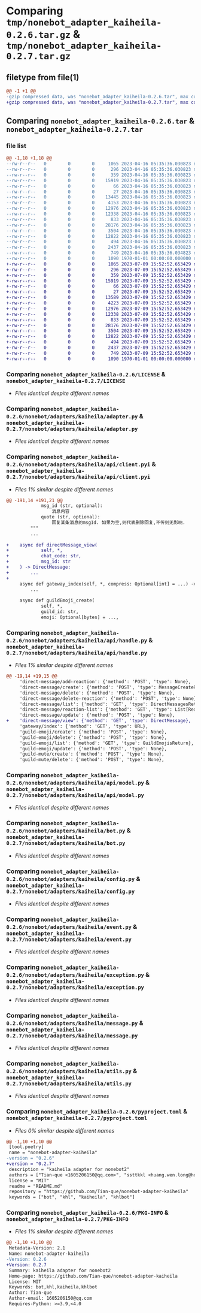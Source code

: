 # Comparing `tmp/nonebot_adapter_kaiheila-0.2.6.tar.gz` & `tmp/nonebot_adapter_kaiheila-0.2.7.tar.gz`

## filetype from file(1)

```diff
@@ -1 +1 @@
-gzip compressed data, was "nonebot_adapter_kaiheila-0.2.6.tar", max compression
+gzip compressed data, was "nonebot_adapter_kaiheila-0.2.7.tar", max compression
```

## Comparing `nonebot_adapter_kaiheila-0.2.6.tar` & `nonebot_adapter_kaiheila-0.2.7.tar`

### file list

```diff
@@ -1,18 +1,18 @@
--rw-r--r--   0        0        0     1065 2023-04-16 05:35:36.030823 nonebot_adapter_kaiheila-0.2.6/LICENSE
--rw-r--r--   0        0        0      296 2023-04-16 05:35:36.030823 nonebot_adapter_kaiheila-0.2.6/README.md
--rw-r--r--   0        0        0      359 2023-04-16 05:35:36.030823 nonebot_adapter_kaiheila-0.2.6/nonebot/adapters/kaiheila/__init__.py
--rw-r--r--   0        0        0    15919 2023-04-16 05:35:36.030823 nonebot_adapter_kaiheila-0.2.6/nonebot/adapters/kaiheila/adapter.py
--rw-r--r--   0        0        0       66 2023-04-16 05:35:36.030823 nonebot_adapter_kaiheila-0.2.6/nonebot/adapters/kaiheila/api/__init__.py
--rw-r--r--   0        0        0       27 2023-04-16 05:35:36.030823 nonebot_adapter_kaiheila-0.2.6/nonebot/adapters/kaiheila/api/client.py
--rw-r--r--   0        0        0    13445 2023-04-16 05:35:36.030823 nonebot_adapter_kaiheila-0.2.6/nonebot/adapters/kaiheila/api/client.pyi
--rw-r--r--   0        0        0     4153 2023-04-16 05:35:36.030823 nonebot_adapter_kaiheila-0.2.6/nonebot/adapters/kaiheila/api/handle.py
--rw-r--r--   0        0        0    12976 2023-04-16 05:35:36.030823 nonebot_adapter_kaiheila-0.2.6/nonebot/adapters/kaiheila/api/model.py
--rw-r--r--   0        0        0    12338 2023-04-16 05:35:36.030823 nonebot_adapter_kaiheila-0.2.6/nonebot/adapters/kaiheila/bot.py
--rw-r--r--   0        0        0      833 2023-04-16 05:35:36.030823 nonebot_adapter_kaiheila-0.2.6/nonebot/adapters/kaiheila/config.py
--rw-r--r--   0        0        0    28176 2023-04-16 05:35:36.030823 nonebot_adapter_kaiheila-0.2.6/nonebot/adapters/kaiheila/event.py
--rw-r--r--   0        0        0     3504 2023-04-16 05:35:36.030823 nonebot_adapter_kaiheila-0.2.6/nonebot/adapters/kaiheila/exception.py
--rw-r--r--   0        0        0    12822 2023-04-16 05:35:36.030823 nonebot_adapter_kaiheila-0.2.6/nonebot/adapters/kaiheila/message.py
--rw-r--r--   0        0        0      494 2023-04-16 05:35:36.030823 nonebot_adapter_kaiheila-0.2.6/nonebot/adapters/kaiheila/permission.py
--rw-r--r--   0        0        0     2437 2023-04-16 05:35:36.030823 nonebot_adapter_kaiheila-0.2.6/nonebot/adapters/kaiheila/utils.py
--rw-r--r--   0        0        0      749 2023-04-16 05:35:36.034823 nonebot_adapter_kaiheila-0.2.6/pyproject.toml
--rw-r--r--   0        0        0     1090 1970-01-01 00:00:00.000000 nonebot_adapter_kaiheila-0.2.6/PKG-INFO
+-rw-r--r--   0        0        0     1065 2023-07-09 15:52:52.653429 nonebot_adapter_kaiheila-0.2.7/LICENSE
+-rw-r--r--   0        0        0      296 2023-07-09 15:52:52.653429 nonebot_adapter_kaiheila-0.2.7/README.md
+-rw-r--r--   0        0        0      359 2023-07-09 15:52:52.653429 nonebot_adapter_kaiheila-0.2.7/nonebot/adapters/kaiheila/__init__.py
+-rw-r--r--   0        0        0    15919 2023-07-09 15:52:52.653429 nonebot_adapter_kaiheila-0.2.7/nonebot/adapters/kaiheila/adapter.py
+-rw-r--r--   0        0        0       66 2023-07-09 15:52:52.653429 nonebot_adapter_kaiheila-0.2.7/nonebot/adapters/kaiheila/api/__init__.py
+-rw-r--r--   0        0        0       27 2023-07-09 15:52:52.653429 nonebot_adapter_kaiheila-0.2.7/nonebot/adapters/kaiheila/api/client.py
+-rw-r--r--   0        0        0    13589 2023-07-09 15:52:52.653429 nonebot_adapter_kaiheila-0.2.7/nonebot/adapters/kaiheila/api/client.pyi
+-rw-r--r--   0        0        0     4223 2023-07-09 15:52:52.653429 nonebot_adapter_kaiheila-0.2.7/nonebot/adapters/kaiheila/api/handle.py
+-rw-r--r--   0        0        0    12976 2023-07-09 15:52:52.653429 nonebot_adapter_kaiheila-0.2.7/nonebot/adapters/kaiheila/api/model.py
+-rw-r--r--   0        0        0    12338 2023-07-09 15:52:52.653429 nonebot_adapter_kaiheila-0.2.7/nonebot/adapters/kaiheila/bot.py
+-rw-r--r--   0        0        0      833 2023-07-09 15:52:52.653429 nonebot_adapter_kaiheila-0.2.7/nonebot/adapters/kaiheila/config.py
+-rw-r--r--   0        0        0    28176 2023-07-09 15:52:52.653429 nonebot_adapter_kaiheila-0.2.7/nonebot/adapters/kaiheila/event.py
+-rw-r--r--   0        0        0     3504 2023-07-09 15:52:52.653429 nonebot_adapter_kaiheila-0.2.7/nonebot/adapters/kaiheila/exception.py
+-rw-r--r--   0        0        0    12822 2023-07-09 15:52:52.653429 nonebot_adapter_kaiheila-0.2.7/nonebot/adapters/kaiheila/message.py
+-rw-r--r--   0        0        0      494 2023-07-09 15:52:52.653429 nonebot_adapter_kaiheila-0.2.7/nonebot/adapters/kaiheila/permission.py
+-rw-r--r--   0        0        0     2437 2023-07-09 15:52:52.653429 nonebot_adapter_kaiheila-0.2.7/nonebot/adapters/kaiheila/utils.py
+-rw-r--r--   0        0        0      749 2023-07-09 15:52:52.653429 nonebot_adapter_kaiheila-0.2.7/pyproject.toml
+-rw-r--r--   0        0        0     1090 1970-01-01 00:00:00.000000 nonebot_adapter_kaiheila-0.2.7/PKG-INFO
```

### Comparing `nonebot_adapter_kaiheila-0.2.6/LICENSE` & `nonebot_adapter_kaiheila-0.2.7/LICENSE`

 * *Files identical despite different names*

### Comparing `nonebot_adapter_kaiheila-0.2.6/nonebot/adapters/kaiheila/adapter.py` & `nonebot_adapter_kaiheila-0.2.7/nonebot/adapters/kaiheila/adapter.py`

 * *Files identical despite different names*

### Comparing `nonebot_adapter_kaiheila-0.2.6/nonebot/adapters/kaiheila/api/client.pyi` & `nonebot_adapter_kaiheila-0.2.7/nonebot/adapters/kaiheila/api/client.pyi`

 * *Files 1% similar despite different names*

```diff
@@ -191,14 +191,21 @@
             msg_id (str, optional):
                 消息内容
             quote (str, optional):
                 回复某条消息的msgId. 如果为空,则代表删除回复,不传则无影响.
         """
         ...
 
+    async def directMessage_view(
+            self, *,
+            chat_code: str,
+            msg_id: str
+    ) -> DirectMessage:
+        ...
+
     async def gateway_index(self, *, compress: Optional[int] = ...) -> URL:
         ...
 
     async def guildEmoji_create(
             self, *,
             guild_id: str,
             emoji: Optional[bytes] = ...,
```

### Comparing `nonebot_adapter_kaiheila-0.2.6/nonebot/adapters/kaiheila/api/handle.py` & `nonebot_adapter_kaiheila-0.2.7/nonebot/adapters/kaiheila/api/handle.py`

 * *Files 1% similar despite different names*

```diff
@@ -19,14 +19,15 @@
     'direct-message/add-reaction': {'method': 'POST', 'type': None},
     'direct-message/create': {'method': 'POST', 'type': MessageCreateReturn},
     'direct-message/delete': {'method': 'POST', 'type': None},
     'direct-message/delete-reaction': {'method': 'POST', 'type': None},
     'direct-message/list': {'method': 'GET', 'type': DirectMessagesReturn},
     'direct-message/reaction-list': {'method': 'GET', 'type': List[ReactionUser]},
     'direct-message/update': {'method': 'POST', 'type': None},
+    'direct-message/view': {'method': 'GET', 'type': DirectMessage},
     'gateway/index': {'method': 'GET', 'type': URL},
     'guild-emoji/create': {'method': 'POST', 'type': None},
     'guild-emoji/delete': {'method': 'POST', 'type': None},
     'guild-emoji/list': {'method': 'GET', 'type': GuildEmojisReturn},
     'guild-emoji/update': {'method': 'POST', 'type': None},
     'guild-mute/create': {'method': 'POST', 'type': None},
     'guild-mute/delete': {'method': 'POST', 'type': None},
```

### Comparing `nonebot_adapter_kaiheila-0.2.6/nonebot/adapters/kaiheila/api/model.py` & `nonebot_adapter_kaiheila-0.2.7/nonebot/adapters/kaiheila/api/model.py`

 * *Files identical despite different names*

### Comparing `nonebot_adapter_kaiheila-0.2.6/nonebot/adapters/kaiheila/bot.py` & `nonebot_adapter_kaiheila-0.2.7/nonebot/adapters/kaiheila/bot.py`

 * *Files identical despite different names*

### Comparing `nonebot_adapter_kaiheila-0.2.6/nonebot/adapters/kaiheila/config.py` & `nonebot_adapter_kaiheila-0.2.7/nonebot/adapters/kaiheila/config.py`

 * *Files identical despite different names*

### Comparing `nonebot_adapter_kaiheila-0.2.6/nonebot/adapters/kaiheila/event.py` & `nonebot_adapter_kaiheila-0.2.7/nonebot/adapters/kaiheila/event.py`

 * *Files identical despite different names*

### Comparing `nonebot_adapter_kaiheila-0.2.6/nonebot/adapters/kaiheila/exception.py` & `nonebot_adapter_kaiheila-0.2.7/nonebot/adapters/kaiheila/exception.py`

 * *Files identical despite different names*

### Comparing `nonebot_adapter_kaiheila-0.2.6/nonebot/adapters/kaiheila/message.py` & `nonebot_adapter_kaiheila-0.2.7/nonebot/adapters/kaiheila/message.py`

 * *Files identical despite different names*

### Comparing `nonebot_adapter_kaiheila-0.2.6/nonebot/adapters/kaiheila/utils.py` & `nonebot_adapter_kaiheila-0.2.7/nonebot/adapters/kaiheila/utils.py`

 * *Files identical despite different names*

### Comparing `nonebot_adapter_kaiheila-0.2.6/pyproject.toml` & `nonebot_adapter_kaiheila-0.2.7/pyproject.toml`

 * *Files 0% similar despite different names*

```diff
@@ -1,10 +1,10 @@
 [tool.poetry]
 name = "nonebot-adapter-kaiheila"
-version = "0.2.6"
+version = "0.2.7"
 description = "kaiheila adapter for nonebot2"
 authors = ["Tian-que <1605206150@qq.com>", "ssttkkl <huang.wen.long@hotmail.com>"]
 license = "MIT"
 readme = "README.md"
 repository = "https://github.com/Tian-que/nonebot-adapter-kaiheila"
 keywords = ["bot", "khl", "kaiheila", "khlbot"]
```

### Comparing `nonebot_adapter_kaiheila-0.2.6/PKG-INFO` & `nonebot_adapter_kaiheila-0.2.7/PKG-INFO`

 * *Files 1% similar despite different names*

```diff
@@ -1,10 +1,10 @@
 Metadata-Version: 2.1
 Name: nonebot-adapter-kaiheila
-Version: 0.2.6
+Version: 0.2.7
 Summary: kaiheila adapter for nonebot2
 Home-page: https://github.com/Tian-que/nonebot-adapter-kaiheila
 License: MIT
 Keywords: bot,khl,kaiheila,khlbot
 Author: Tian-que
 Author-email: 1605206150@qq.com
 Requires-Python: >=3.9,<4.0
```

